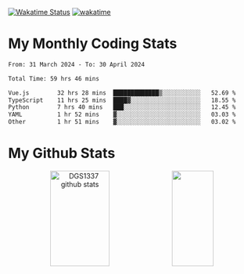 [![Wakatime Status](https://github.com/noopurphalak/noopurphalak/workflows/wakatime-status-update/badge.svg)](https://github.com/noopurphalak/noopurphalak/actions/workflows/main.yml)
[![wakatime](https://wakatime.com/badge/user/80ace140-ef40-4fdd-b8ed-f3be3d2e1aea.svg)](https://wakatime.com/@80ace140-ef40-4fdd-b8ed-f3be3d2e1aea)

# My Monthly Coding Stats

<!--START_SECTION:waka-->

```txt
From: 31 March 2024 - To: 30 April 2024

Total Time: 59 hrs 46 mins

Vue.js        32 hrs 28 mins  █████████████▒░░░░░░░░░░░   52.69 %
TypeScript    11 hrs 25 mins  ████▓░░░░░░░░░░░░░░░░░░░░   18.55 %
Python        7 hrs 40 mins   ███░░░░░░░░░░░░░░░░░░░░░░   12.45 %
YAML          1 hr 52 mins    ▓░░░░░░░░░░░░░░░░░░░░░░░░   03.03 %
Other         1 hr 51 mins    ▓░░░░░░░░░░░░░░░░░░░░░░░░   03.02 %
```

<!--END_SECTION:waka-->

# My Github Stats
<div style="text-align: center;">
  <img width="49%" height="195px" src="https://github-readme-stats-sigma-five.vercel.app/api?username=noopurphalak&show_icons=true&count_private=true&hide_border=true&title_color=ecf2f8&icon_color=0d1117&text_color=FFFFFF&bg_color=0d1117" alt="DGS1337 github stats" />
  <img width="41%" height="195px" src="https://github-readme-stats-sigma-five.vercel.app/api/top-langs/?username=noopurphalak&layout=compact&hide_border=true&title_color=ecf2f8&text_color=FFFFFF&bg_color=0d1117" />
</div>
